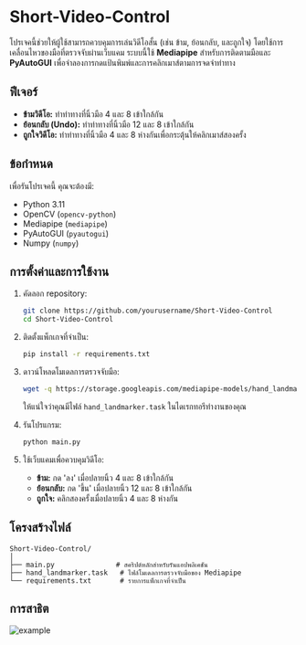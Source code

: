 # Short-Video-Control

โปรเจคนี้ช่วยให้ผู้ใช้สามารถควบคุมการเล่นวิดีโอสั้น (เช่น ข้าม, ย้อนกลับ, และถูกใจ) โดยใช้การเคลื่อนไหวของมือที่ตรวจจับผ่านเว็บแคม ระบบนี้ใช้ **Mediapipe** สำหรับการติดตามมือและ **PyAutoGUI** เพื่อจำลองการกดแป้นพิมพ์และการคลิกเมาส์ตามการจดจำท่าทาง

## ฟีเจอร์
- **ข้ามวิดีโอ:** ทำท่าทางที่นิ้วมือ 4 และ 8 เข้าใกล้กัน
- **ย้อนกลับ (Undo):** ทำท่าทางที่นิ้วมือ 12 และ 8 เข้าใกล้กัน
- **ถูกใจวิดีโอ:** ทำท่าทางที่นิ้วมือ 4 และ 8 ห่างกันเพื่อกระตุ้นให้คลิกเมาส์สองครั้ง

## ข้อกำหนด

เพื่อรันโปรเจคนี้ คุณจะต้องมี:

- Python 3.11
- OpenCV (`opencv-python`)
- Mediapipe (`mediapipe`)
- PyAutoGUI (`pyautogui`)
- Numpy (`numpy`)

## การตั้งค่าและการใช้งาน

1. คัดลอก repository:
   ```bash
   git clone https://github.com/yourusername/Short-Video-Control
   cd Short-Video-Control
   ```

2. ติดตั้งแพ็กเกจที่จำเป็น:
   ```bash
   pip install -r requirements.txt
   ```

3. ดาวน์โหลดโมเดลการตรวจจับมือ:
   ```bash
   wget -q https://storage.googleapis.com/mediapipe-models/hand_landmarker/hand_landmarker/float16/1/hand_landmarker.task
   ```
   ให้แน่ใจว่าคุณมีไฟล์ `hand_landmarker.task` ในไดเรกทอรีทำงานของคุณ
   

5. รันโปรแกรม:
   ```bash
   python main.py
   ```

6. ใช้เว็บแคมเพื่อควบคุมวิดีโอ:
   - **ข้าม:** กด 'ลง' เมื่อปลายนิ้ว 4 และ 8 เข้าใกล้กัน
   - **ย้อนกลับ:** กด 'ขึ้น' เมื่อปลายนิ้ว 12 และ 8 เข้าใกล้กัน
   - **ถูกใจ:** คลิกสองครั้งเมื่อปลายนิ้ว 4 และ 8 ห่างกัน

## โครงสร้างไฟล์

```
Short-Video-Control/
│
├── main.py               # สคริปต์หลักสำหรับรันแอปพลิเคชัน
├── hand_landmarker.task   # ไฟล์โมเดลการตรวจจับมือของ Mediapipe
└── requirements.txt       # รายการแพ็กเกจที่จำเป็น
```

## การสาธิต

![example](example.gif)
